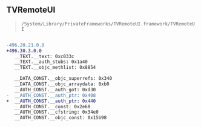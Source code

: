 ## TVRemoteUI

> `/System/Library/PrivateFrameworks/TVRemoteUI.framework/TVRemoteUI`

```diff

-496.20.21.0.0
+496.30.3.0.0
   __TEXT.__text: 0xc033c
   __TEXT.__auth_stubs: 0x1a40
   __TEXT.__objc_methlist: 0x8854

   __DATA_CONST.__objc_superrefs: 0x340
   __DATA_CONST.__objc_arraydata: 0xb0
   __AUTH_CONST.__auth_got: 0xd30
-  __AUTH_CONST.__auth_ptr: 0x408
+  __AUTH_CONST.__auth_ptr: 0x440
   __AUTH_CONST.__const: 0x2e68
   __AUTH_CONST.__cfstring: 0x34e0
   __AUTH_CONST.__objc_const: 0x15b98

```
